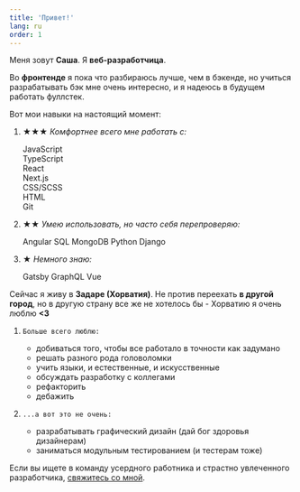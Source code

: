 ```yaml
---
title: 'Привет!'
lang: ru
order: 1 
---
```

Меня зовут **Саша**. Я **веб-разработчица**.

Во **фронтенде** я пока что разбираюсь лучше, чем в бэкенде, но учиться разрабатывать бэк мне очень интересно, и я надеюсь в будущем работать фуллстек.

Вот мои навыки на настоящий момент:

1. 
    **★★★** *Комфортнее всего мне работать с:*
    <div class="circles">
    <div class="l">JavaScript</div>
    <div class="l">TypeScript</div>
    <div class="l">React</div>
    <div class="l">Next.js</div>
    <div class="l">CSS/SCSS</div>
    <div class="l">HTML</div>
    <div class="l">Git</div>
    </div>

1. 
    **★★** *Умею использовать, но часто себя перепроверяю:*
    <div class="circles">
    <span class="l">Angular</span>
    <span class="l">SQL</span>
    <span class="l">MongoDB</span>
    <span class="l">Python</span>
    <span class="l">Django</span>
    </div>

1. 
    **★** *Немного знаю:*
    <div class="circles">
    <span class="l">Gatsby</span>
    <span class="l">GraphQL</span>
    <span class="l">Vue</span>
    </div>

Сейчас я живу в **Задаре (Хорватия)**. Не против переехать **в другой город**, но в другую страну все же не хотелось бы - Хорватию я очень люблю **<3**

1. 
    `Больше всего люблю:`
    - добиваться того, чтобы все работало в точности как задумано
    - решать разного рода головоломки
    - учить языки, и естественные, и искусственные
    - обсуждать разработку с коллегами
    - рефакторить
    - дебажить

1. 
    `...а вот это не очень:`
    - разрабатывать графический дизайн (дай бог здоровья дизайнерам)
    - заниматься модульным тестированием (и тестерам тоже)

Если вы ищете в команду усердного работника и страстно увлеченного разработчика, [свяжитесь со мной](/#backToTop).